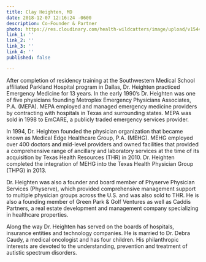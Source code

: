 ```yaml
---
title: Clay Heighten, MD
date: 2018-12-07 12:16:24 -0600
description: Co-Founder & Partner
photo: https://res.cloudinary.com/health-wildcatters/image/upload/v1544206604/Heighten%20Clay.jpg
link_1: ''
link_2: ''
link_3: ''
link_4: ''
published: false

---
```

After completion of residency training at the Southwestern Medical School affiliated Parkland Hospital program in Dallas, Dr. Heighten practiced Emergency Medicine for 13 years. In the early 1990’s Dr. Heighten was one of five physicians founding Metroplex Emergency Physicians Associates, P.A. (MEPA). MEPA employed and managed emergency medicine providers by contracting with hospitals in Texas and surrounding states. MEPA was sold in 1998 to EmCARE, a publicly traded emergency services provider.

In 1994, Dr. Heighten founded the physician organization that became known as Medical Edge Healthcare Group, P.A. (MEHG). MEHG employed over 400 doctors and mid-level providers and owned facilities that provided a comprehensive range of ancillary and laboratory services at the time of its acquisition by Texas Health Resources (THR) in 2010. Dr. Heighten completed the integration of MEHG into the Texas Health Physician Group (THPG) in 2013.  

Dr. Heighten was also a founder and board member of Physerve Physician Services (Physerve), which provided comprehensive management support to multiple physician groups across the U.S. and was also sold to THR. He is also a founding member of Green Park & Golf Ventures as well as Caddis Partners, a real estate development and management company specializing in healthcare properties.

Along the way Dr. Heighten has served on the boards of hospitals, insurance entities and technology companies. He is married to Dr. Debra Caudy, a medical oncologist and has four children. His philanthropic interests are devoted to the understanding, prevention and treatment of autistic spectrum disorders.